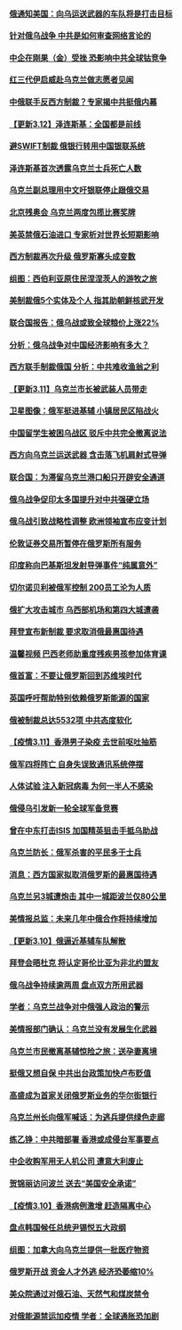 #### [俄通知美国：向乌运送武器的车队将是打击目标](../pages/nsc418/n13642030.md?t=03130907) 
#### [针对俄乌战争 中共是如何审查网络言论的](../pages/nsc418/n13641851.md?t=03130907) 
#### [中企在刚果（金）受挫 恐影响中共全球钴竞争](../pages/nsc418/n13641727.md?t=03130907) 
#### [红三代伊启威赴乌克兰做志愿者见闻](../pages/nsc418/n13641454.md?t=03130907) 
#### [中俄联手反西方制裁？专家揭中共挺俄内幕](../pages/nsc418/n13639480.md?t=03130907) 
#### [【更新3.12】泽连斯基：全国都是前线](../pages/nsc418/n13641342.md?t=03130907) 
#### [避SWIFT制裁 俄银行转用中国银联系统](../pages/nsc418/n13641855.md?t=03130907) 
#### [泽连斯基首次透露乌克兰士兵死亡人数](../pages/nsc418/n13641712.md?t=03130907) 
#### [乌克兰副总理用中文吁银联停止跟俄交易](../pages/nsc418/n13641639.md?t=03130907) 
#### [北京残奥会 乌克兰两度包揽比赛奖牌](../pages/nsc418/n13641596.md?t=03130907) 
#### [美英禁俄石油进口 专家析对世界长短期影响](../pages/nsc418/n13641574.md?t=03130907) 
#### [西方制裁再次升级 俄罗斯寡头成变数](../pages/nsc418/n13641455.md?t=03130907) 
#### [组图：西伯利亚原住民涅涅茨人的游牧之旅](../pages/nsc418/n13641052.md?t=03130907) 
#### [美制裁俄5个实体及个人 指其助朝鲜核武开发](../pages/nsc418/n13641005.md?t=03130907) 
#### [联合国报告：俄乌战或致全球粮价上涨22%](../pages/nsc418/n13640384.md?t=03130907) 
#### [分析：俄乌战争对中国经济影响有多大？](../pages/nsc418/n13640472.md?t=03130907) 
#### [西方联手制裁俄国 分析：中共难收渔翁之利](../pages/nsc418/n13640767.md?t=03130907) 
#### [【更新3.11】乌克兰市长被武装人员带走](../pages/nsc418/n13639341.md?t=03130907) 
#### [卫星图像：俄军挺进基辅 小镇居民区陷战火](../pages/nsc418/n13640533.md?t=03130907) 
#### [中国留学生被困乌战区 驳斥中共完全撤离说法](../pages/nsc418/n13640321.md?t=03130907) 
#### [西方向乌克兰运送武器 含击落飞机肩射式导弹](../pages/nsc418/n13640382.md?t=03130907) 
#### [联合国：为滞留乌克兰港口船只开辟安全通道](../pages/nsc418/n13640152.md?t=03130907) 
#### [俄乌战争促印太多国提升对中共强硬立场](../pages/nsc418/n13639842.md?t=03130907) 
#### [俄乌战引致战略性调整 欧洲领袖宣布应变计划](../pages/nsc418/n13640121.md?t=03130907) 
#### [伦敦证券交易所暂停在俄罗斯所有服务](../pages/nsc418/n13639932.md?t=03130907) 
#### [印度称向巴基斯坦发射导弹事件“纯属意外”](../pages/nsc418/n13640107.md?t=03130907) 
#### [切尔诺贝利被俄军控制 200员工沦为人质](../pages/nsc418/n13639985.md?t=03130907) 
#### [俄扩大攻击城市 乌西部机场和第四大城遭袭](../pages/nsc418/n13639970.md?t=03130907) 
#### [拜登宣布新制裁 要求取消俄最惠国待遇](../pages/nsc418/n13639548.md?t=03130907) 
#### [温馨视频 巴西老师助重度残疾男孩参加体育课](../pages/nsc418/n13638088.md?t=03130907) 
#### [俄首富：不要让俄罗斯回到苏维埃时代](../pages/nsc418/n13639279.md?t=03130907) 
#### [英国呼吁帮助特别依赖俄罗斯能源的国家](../pages/nsc418/n13637572.md?t=03130907) 
#### [俄被制裁总达5532项 中共态度软化](../pages/nsc418/n13639450.md?t=03130907) 
#### [【疫情3.11】香港男子染疫 去世前呕吐抽筋](../pages/nsc418/n13638788.md?t=03130907) 
#### [俄军四将阵亡 自身失误致通讯系统停摆](../pages/nsc418/n13639331.md?t=03130907) 
#### [人体试验 注入新冠病毒 为何一半人不感染](../pages/nsc418/n13616746.md?t=03130907) 
#### [俄侵乌引发新一轮全球军备竞赛](../pages/nsc418/n13639231.md?t=03130907) 
#### [曾在中东打击ISIS 加国精英狙击手抵乌助战](../pages/nsc418/n13638672.md?t=03130907) 
#### [乌克兰防长：俄军杀害的平民多于士兵](../pages/nsc418/n13638899.md?t=03130907) 
#### [消息：西方国家拟取消俄罗斯的最惠国待遇](../pages/nsc418/n13638796.md?t=03130907) 
#### [乌克兰另3城遭炮击 其中一城距波兰仅80公里](../pages/nsc418/n13638561.md?t=03130907) 
#### [美情报总监：未来几年中俄合作将持续增加](../pages/nsc418/n13638144.md?t=03130907) 
#### [【更新3.10】俄逼近基辅车队解散](../pages/nsc418/n13636795.md?t=03130907) 
#### [拜登会晤杜克 将认定哥伦比亚为非北约盟友](../pages/nsc418/n13637755.md?t=03130907) 
#### [俄乌战争持续逾两周 盘点双方所用武器](../pages/nsc418/n13637665.md?t=03130907) 
#### [学者：乌克兰战争对中俄强人政治的警示](../pages/nsc418/n13637397.md?t=03130907) 
#### [美情报部门确认：乌克兰没有发展生化武器](../pages/nsc418/n13637403.md?t=03130907) 
#### [乌克兰市民撤离基辅惊险之旅：送孕妻离境](../pages/nsc418/n13637407.md?t=03130907) 
#### [挺俄又想自保 中共出台政策加快卢布贬值](../pages/nsc418/n13637457.md?t=03130907) 
#### [高盛成为首家关闭俄罗斯业务的华尔街银行](../pages/nsc418/n13636680.md?t=03130907) 
#### [乌克兰州长向俄军喊话：为逃兵提供绿色走廊](../pages/nsc418/n13637264.md?t=03130907) 
#### [练乙铮：中共暗部署 香港或成侵台军事要点](../pages/nsc418/n13636735.md?t=03130907) 
#### [中企收购军用无人机公司 遭意大利废止](../pages/nsc418/n13637136.md?t=03130907) 
#### [贺锦丽访问波兰 送去“美国安全承诺”](../pages/nsc418/n13636811.md?t=03130907) 
#### [【疫情3.10】香港病例激增 赶造隔离中心](../pages/nsc418/n13636257.md?t=03130907) 
#### [盘点韩国候任总统尹锡悦五大政纲](../pages/nsc418/n13634541.md?t=03130907) 
#### [组图：加拿大向乌克兰提供一批医疗物资](../pages/nsc418/n13635959.md?t=03130907) 
#### [俄罗斯开战 资金人才外逃 经济恐萎缩10%](../pages/nsc418/n13636310.md?t=03130907) 
#### [美众院通过对俄石油、天然气和煤炭禁令](../pages/nsc418/n13636050.md?t=03130907) 
#### [对俄能源禁运加疫情 学者：全球通胀恐加剧](../pages/nsc418/n13635972.md?t=03130907) 
